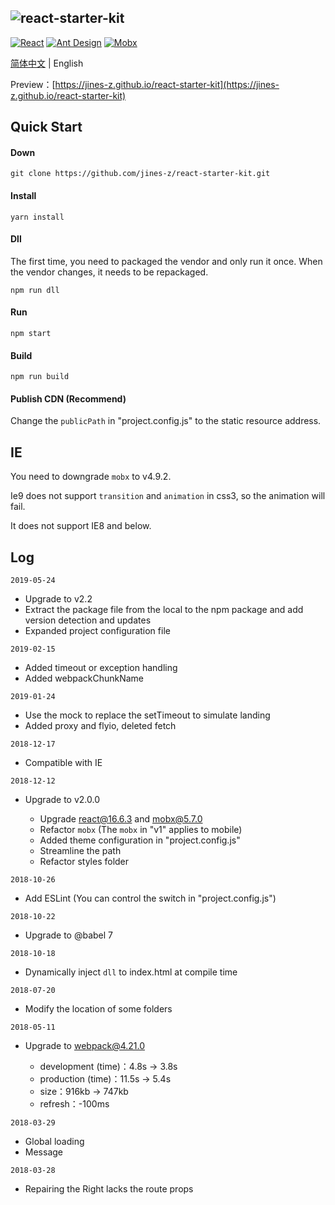 ![react-starter-kit](https://jines-z.github.io/images/rs_logo.png)
---------------------------------------------------------------
[![React](https://img.shields.io/badge/react-^16.8.4-brightgreen.svg?style=flat-square)](https://github.com/facebook/react)
[![Ant Design](https://img.shields.io/badge/ant--design-^3.8.0-yellowgreen.svg?style=flat-square)](https://github.com/ant-design/ant-design)
[![Mobx](https://img.shields.io/badge/mobx-^5.9.4-orange.svg?style=flat-square)](https://github.com/mobxjs/mobx)

[简体中文](https://github.com/jines-z/react-starter-kit) | English

Preview：[https://jines-z.github.io/react-starter-kit](https://jines-z.github.io/react-starter-kit)

## Quick Start
#### Down
~~~
git clone https://github.com/jines-z/react-starter-kit.git
~~~

#### Install
~~~
yarn install
~~~

#### Dll
The first time, you need to packaged the vendor and only run it once. When the vendor changes, it needs to be repackaged.
~~~
npm run dll
~~~

#### Run
~~~
npm start
~~~

#### Build
~~~
npm run build
~~~

#### Publish CDN (Recommend)

Change the `publicPath` in "project.config.js" to the static resource address.

## IE
You need to downgrade `mobx` to v4.9.2.

Ie9 does not support `transition` and `animation` in css3, so the animation will fail.

It does not support IE8 and below.

## Log
`2019-05-24`
-   Upgrade to v2.2
-   Extract the package file from the local to the npm package and add version detection and updates
-   Expanded project configuration file

`2019-02-15`
-   Added timeout or exception handling
-   Added webpackChunkName

`2019-01-24`
-   Use the mock to replace the setTimeout to simulate landing
-   Added proxy and flyio, deleted fetch

`2018-12-17`
-   Compatible with IE

`2018-12-12`
-   Upgrade to v2.0.0

    -   Upgrade react@16.6.3 and mobx@5.7.0
    -   Refactor `mobx` (The `mobx` in "v1" applies to mobile)
    -   Added theme configuration in "project.config.js"
    -   Streamline the path
    -   Refactor styles folder

`2018-10-26`
-   Add ESLint (You can control the switch in "project.config.js")

`2018-10-22`
-   Upgrade to @babel 7

`2018-10-18`
-   Dynamically inject `dll` to index.html at compile time

`2018-07-20`
-   Modify the location of some folders

`2018-05-11`
-   Upgrade to webpack@4.21.0

    -   development (time)：4.8s -> 3.8s
    -   production (time)：11.5s -> 5.4s
    -   size：916kb -> 747kb
    -   refresh：-100ms

`2018-03-29`
-   Global loading
-   Message

`2018-03-28`
-   Repairing the Right lacks the route props


